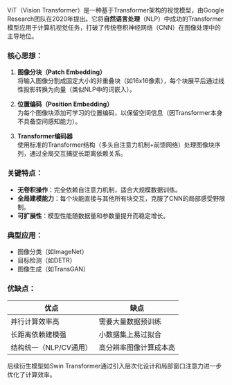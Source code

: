 ViT（Vision Transformer）是一种基于Transformer架构的视觉模型，由Google Research团队在2020年提出。它将**自然语言处理**（NLP）中成功的Transformer模型应用于计算机视觉任务，打破了传统卷积神经网络（CNN）在图像处理中的主导地位。

### 核心思想：
1. **图像分块（Patch Embedding）**  
   将输入图像分割成固定大小的非重叠块（如16x16像素），每个块展平后通过线性投影转换为向量（类似NLP中的词嵌入）。

2. **位置编码（Position Embedding）**  
   为每个图像块添加可学习的位置编码，以保留空间信息（因Transformer本身不具备空间感知能力）。

3. **Transformer编码器**  
   使用标准的Transformer结构（多头自注意力机制+前馈网络）处理图像块序列，通过全局交互捕捉长距离依赖关系。

### 关键特点：
- **无卷积操作**：完全依赖自注意力机制，适合大规模数据训练。
- **全局建模能力**：每个块能直接与其他所有块交互，克服了CNN的局部感受野限制。
- **可扩展性**：模型性能随数据量和参数量提升而稳定增长。

### 典型应用：
- 图像分类（如ImageNet）
- 目标检测（如DETR）
- 图像生成（如TransGAN）

### 优缺点：
| 优点 | 缺点 |
|------|------|
| 并行计算效率高 | 需要大量数据预训练 |
| 长距离依赖建模强 | 小数据集上易过拟合 |
| 结构统一（NLP/CV通用） | 高分辨率图像计算成本高 |

后续衍生模型如Swin Transformer通过引入层次化设计和局部窗口注意力进一步优化了计算效率。